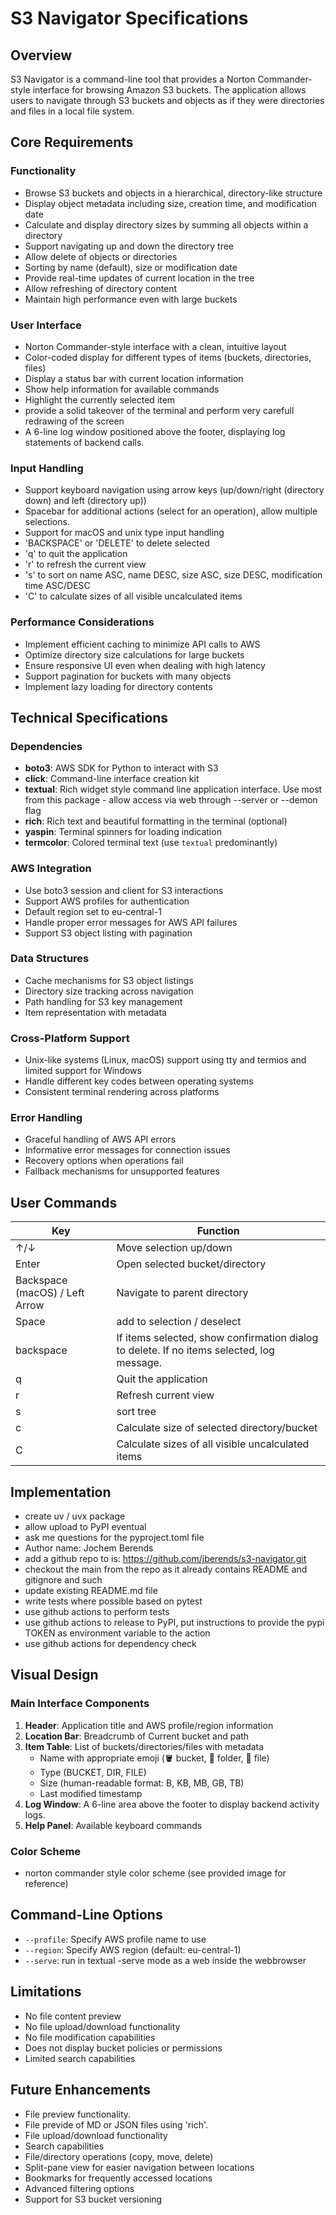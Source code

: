 # S3 Navigator Specifications

## Overview
S3 Navigator is a command-line tool that provides a Norton Commander-style interface for browsing Amazon S3 buckets. The application allows users to navigate through S3 buckets and objects as if they were directories and files in a local file system.

## Core Requirements

### Functionality
- Browse S3 buckets and objects in a hierarchical, directory-like structure
- Display object metadata including size, creation time, and modification date
- Calculate and display directory sizes by summing all objects within a directory
- Support navigating up and down the directory tree
- Allow delete of objects or directories
- Sorting by name (default), size or modification date
- Provide real-time updates of current location in the tree
- Allow refreshing of directory content
- Maintain high performance even with large buckets

### User Interface
- Norton Commander-style interface with a clean, intuitive layout
- Color-coded display for different types of items (buckets, directories, files)
- Display a status bar with current location information
- Show help information for available commands
- Highlight the currently selected item
- provide a solid takeover of the terminal and perform very carefull redrawing of the screen
- A 6-line log window positioned above the footer, displaying log statements of backend calls.

### Input Handling
- Support keyboard navigation using arrow keys (up/down/right (directory down) and left (directory up))
- Spacebar for additional actions (select for an operation), allow multiple selections. 
- Support for macOS and unix type input handling
- 'BACKSPACE' or 'DELETE' to delete selected
- 'q' to quit the application
- 'r' to refresh the current view
- 's' to sort on name ASC, name DESC, size ASC, size DESC, modification time ASC/DESC
- 'C' to calculate sizes of all visible uncalculated items

### Performance Considerations
- Implement efficient caching to minimize API calls to AWS
- Optimize directory size calculations for large buckets
- Ensure responsive UI even when dealing with high latency
- Support pagination for buckets with many objects
- Implement lazy loading for directory contents

## Technical Specifications

### Dependencies
- **boto3**: AWS SDK for Python to interact with S3
- **click**: Command-line interface creation kit
- **textual**: Rich widget style command line application interface. Use most from this package - allow access via web through --server or --demon flag
- **rich**: Rich text and beautiful formatting in the terminal (optional)
- **yaspin**: Terminal spinners for loading indication
- **termcolor**: Colored terminal text (use `textual` predominantly)

### AWS Integration
- Use boto3 session and client for S3 interactions
- Support AWS profiles for authentication
- Default region set to eu-central-1
- Handle proper error messages for AWS API failures
- Support S3 object listing with pagination

### Data Structures
- Cache mechanisms for S3 object listings
- Directory size tracking across navigation
- Path handling for S3 key management
- Item representation with metadata

### Cross-Platform Support
- Unix-like systems (Linux, macOS) support using tty and termios and limited support for Windows
- Handle different key codes between operating systems
- Consistent terminal rendering across platforms

### Error Handling
- Graceful handling of AWS API errors
- Informative error messages for connection issues
- Recovery options when operations fail
- Fallback mechanisms for unsupported features

## User Commands

| Key | Function |
|-----|----------|
| ↑/↓ | Move selection up/down |
| Enter | Open selected bucket/directory |
| Backspace (macOS) / Left Arrow | Navigate to parent directory |
| Space | add to selection / deselect |
| backspace | If items selected, show confirmation dialog to delete. If no items selected, log message. |
| q | Quit the application |
| r | Refresh current view |
| s | sort tree |
| c | Calculate size of selected directory/bucket |
| C | Calculate sizes of all visible uncalculated items |

## Implementation 

- create uv / uvx package
- allow upload to PyPI eventual
- ask me questions for the pyproject.toml file
- Author name: Jochem Berends
- add a github repo to is: https://github.com/jberends/s3-navigator.git
- checkout the main from the repo as it already contains README and gitignore and such
- update existing README.md file
- write tests where possible based on pytest
- use github actions to perform tests
- use github actions to release to PyPI, put instructions to provide the pypi TOKEN as environment variable to the action
- use github actions for dependency check

## Visual Design

### Main Interface Components
1. **Header**: Application title and AWS profile/region information
2. **Location Bar**: Breadcrumb of Current bucket and path
3. **Item Table**: List of buckets/directories/files with metadata
   - Name with appropriate emoji (🪣 bucket, 📁 folder, 📄 file)
   - Type (BUCKET, DIR, FILE)
   - Size (human-readable format: B, KB, MB, GB, TB)
   - Last modified timestamp
4. **Log Window**: A 6-line area above the footer to display backend activity logs.
5. **Help Panel**: Available keyboard commands

### Color Scheme
- norton commander style color scheme (see provided image for reference)

## Command-Line Options
- `--profile`: Specify AWS profile name to use
- `--region`: Specify AWS region (default: eu-central-1)
- `--serve`: run in textual -serve mode as a web inside the webbrowser

## Limitations
- No file content preview
- No file upload/download functionality
- No file modification capabilities
- Does not display bucket policies or permissions
- Limited search capabilities

## Future Enhancements
- File preview functionality.
- File previde of MD or JSON files using 'rich'.
- File upload/download functionality
- Search capabilities
- File/directory operations (copy, move, delete)
- Split-pane view for easier navigation between locations
- Bookmarks for frequently accessed locations
- Advanced filtering options
- Support for S3 bucket versioning
